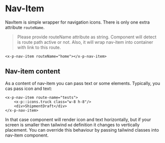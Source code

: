 # Nav-Item

NavItem is simple wrapper for navigation icons.
There is only one extra attribute `routeName`.

> Please provide routeName attribute as string. Component will detect is route path active or not.
> Also, it will wrap nav-item into container with link to this route.

```bladehtml
<x-p-nav-item routeName="home"></x-p-nav-item>
```

## Nav-item content
As a content of nav-item you can pass text or some elements. Typically, you cas pass icon and text:
```bladehtml
<x-p-nav-item route-name="tests">
    <x-p::icons.truck class="w-8 h-8"/>
    <div>ShipmentDraft</div>
</x-p-nav-item>
```
In that case component will render icon and text horizontally, but if your screen is smaller then tailwind `md` definition it changes to vertically placement.
You can override this behaviour by passing tailwind classes into nav-item component.

